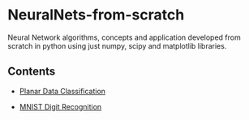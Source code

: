 # NeuralNets-from-scratch  
Neural Network algorithms, concepts and application developed from scratch in python using just numpy, scipy and matplotlib libraries.  

## Contents   

* [Planar Data Classification](https://nbviewer.jupyter.org/github/azfarkhoja305/NeuralNets-from-scratch/blob/master/Planar%20Data%20Classification/Planar%20Data%20Classification%20.ipynb)
 
 * [MNIST Digit Recognition](https://nbviewer.jupyter.org/github/azfarkhoja305/NeuralNets-from-scratch/blob/master/MNIST%20Digit%20Recognition/MNIST%20Digit%20Classification.ipynb)
